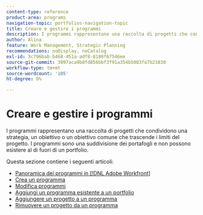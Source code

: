 ```yaml
---
content-type: reference
product-area: programs
navigation-topic: portfolios-navigation-topic
title: Creare e gestire i programmi
description: I programmi rappresentano una raccolta di progetti che condividono una strategia, un obiettivo o un obiettivo comune che trascende i limiti del progetto. I programmi sono una suddivisione dei portafogli e non possono esistere al di fuori di un portfolio.
author: Alina
feature: Work Management, Strategic Planning
recommendations: noDisplay, noCatalog
exl-id: 3c796bab-b468-451a-adf8-8180f67546ee
source-git-commit: 3097aca9b8fd856bbf3f91a354b5083fa7b23830
workflow-type: tm+mt
source-wordcount: '105'
ht-degree: 0%

---
```


# Creare e gestire i programmi

I programmi rappresentano una raccolta di progetti che condividono una strategia, un obiettivo o un obiettivo comune che trascende i limiti del progetto.
I programmi sono una suddivisione dei portafogli e non possono esistere al di fuori di un portfolio.

Questa sezione contiene i seguenti articoli:

* [Panoramica dei programmi in [!DNL Adobe Workfront]](/help/quicksilver/manage-work/portfolios/create-and-manage-programs/programs-overview.md)
* [Crea un programma](../../../manage-work/portfolios/create-and-manage-programs/create-program.md)
* [Modifica programmi](../../../manage-work/portfolios/create-and-manage-programs/edit-programs.md)
* [Aggiungi un programma esistente a un portfolio](../../../manage-work/portfolios/create-and-manage-programs/move-program.md)
* [Aggiungere un progetto a un programma](../../../manage-work/portfolios/create-and-manage-programs/add-project-to-program.md)
* [Rimuovere un progetto da un programma](../../../manage-work/portfolios/create-and-manage-programs/remove-project-from-program.md)
